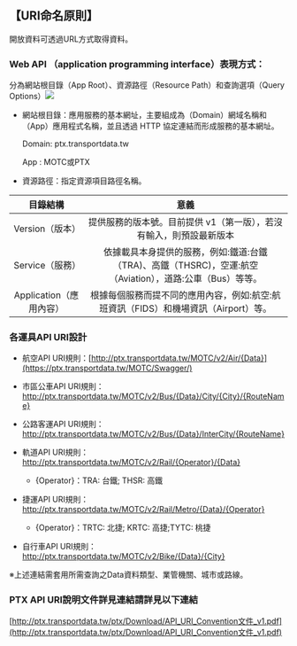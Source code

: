 ## 【URI命名原則】


開放資料可透過URL方式取得資料。

###  Web API （application programming interface）表現方式：
   分為網站根目錄（App Root）、資源路徑（Resource Path）和查詢選項（Query Options）![ ](https://ptx.transportdata.tw/PTX/Content/Images/sample_06.jpg)



- 網站根目錄：應用服務的基本網址，主要組成為（Domain）網域名稱和（App）應用程式名稱，並且透過 HTTP 協定連結而形成服務的基本網址。

    Domain: ptx.transportdata.tw

     App : MOTC或PTX
     
- 資源路徑：指定資源項目路徑名稱。
 

| 目錄結構 |  意義  |
| :--: | :--------: |
|  Version（版本）|提供服務的版本號。目前提供 v1（第一版），若沒有輸入，則預設最新版本 |
| Service（服務）|依據載具本身提供的服務，例如:鐵道:台鐵（TRA)、高鐵（THSRC)，空運:航空（Aviation），道路:公車（Bus）等等。|
| Application（應用內容）| 根據每個服務而提不同的應用內容，例如:航空:航班資訊（FIDS）和機場資訊（Airport）等。|


###  各運具API URI設計 

- 航空API URI規則：[http://ptx.transportdata.tw/MOTC/v2/Air/{Data}](https://ptx.transportdata.tw/MOTC/Swagger/)

- 市區公車API URI規則：http://ptx.transportdata.tw/MOTC/v2/Bus/{Data}/City/{City}/{RouteName}

- 公路客運API URI規則：http://ptx.transportdata.tw/MOTC/v2/Bus/{Data}/InterCity/{RouteName}

- 軌道API URI規則：http://ptx.transportdata.tw/MOTC/v2/Rail/{Operator}/{Data}
  + {Operator}：TRA: 台鐵; THSR: 高鐵

- 捷運API URI規則：http://ptx.transportdata.tw/MOTC/v2/Rail/Metro/{Data}/{Operator}
  + {Operator}：TRTC: 北捷; KRTC: 高捷;TYTC: 桃捷

- 自行車API URI規則：http://ptx.transportdata.tw/MOTC/v2/Bike/{Data}/{City}

※上述連結需套用所需查詢之Data資料類型、業管機關、城市或路線。

### PTX API URI說明文件詳見連結請詳見以下連結

   [http://ptx.transportdata.tw/ptx/Download/API_URI_Convention文件_v1.pdf](http://ptx.transportdata.tw/ptx/Download/API_URI_Convention文件_v1.pdf)
